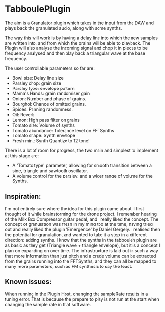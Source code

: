 # TabboulePlugin

The aim is a Granulator plugin which takes in the input from the DAW and plays
back the granulated audio, along with some synths.

The way this will work is by having a delay line into which the new samples
are written into, and from which the grains will be able to playback.
The Plugin will also analyse the incoming signal and chop it in pieces to be
frequency analysed and then play back a triangular wave at the base frequency.

The user controllable parameters so far are:
* Bowl size: Delay line size
* Parsley chop: grain size
* Parsley type: envelope pattern
* Mama's Hands: grain randomiser gain
* Onion: Number and phase of grains.
* Bourghol: Chance of omitted grains.
* Spices: Panning randomness.
* Oil: Reverb
* Lemon: High pass filter on grains
* Tomato size: Volume of synths
* Tomato abundance: Tolerance level on FFTSynths
* Tomato shape: Synth envelope
* Fresh mint: Synth Quantize to 12 tone!

There is a lot of room for progress, the two main and simplest
to implement at this stage are:
* A 'Tomato type' parameter, allowing for smooth transition between a sine,
triangle and sawtooth oscillator.
* A volume control for the parsley, and a wider range of volume for the Synths.

## Inspiration:

I'm not entirely sure where the idea for this plugin came about. I first
thought of it while brainstorming for the drone project.
I remember hearing of the Milk Box Compressor guitar pedal, and I really liked
the concept. The concept of granulation was fresh in my mind too at the time,
having tried out and really liked the plugin 'Emergence' by Daniel Gergely.
I realised then the potential for granulation, and wanted to take it a step in
a different direction: adding synths.
I know that the synths in the tabbouleh plugin are as basic as they get
(Triangle wave + triangle envelope), but it is a concept I plan on expanding
on over time. The infrastructure is laid out in such a way that more
information than just pitch and a crude volume can be extracted from the
grains running into the FFTSynths, and they can all be mapped to many more
parameters, such as FM synthesis to say the least.

## Known issues:

When running in the Plugin Host, changing the sampleRate results in a tuning
error. That is because the prepare to play is not run at the start when
changing the sample rate in that software. 
